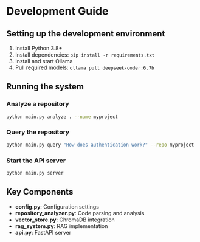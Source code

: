 # Development Guide

## Setting up the development environment

1. Install Python 3.8+
2. Install dependencies: `pip install -r requirements.txt`
3. Install and start Ollama
4. Pull required models: `ollama pull deepseek-coder:6.7b`

## Running the system

### Analyze a repository
```bash
python main.py analyze . --name myproject
```

### Query the repository
```bash
python main.py query "How does authentication work?" --repo myproject
```

### Start the API server
```bash
python main.py server
```

## Key Components

- **config.py**: Configuration settings
- **repository_analyzer.py**: Code parsing and analysis
- **vector_store.py**: ChromaDB integration
- **rag_system.py**: RAG implementation
- **api.py**: FastAPI server